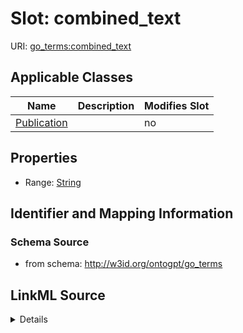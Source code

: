 

# Slot: combined_text

URI: [go_terms:combined_text](http://w3id.org/ontogpt/go_termscombined_text)



<!-- no inheritance hierarchy -->





## Applicable Classes

| Name | Description | Modifies Slot |
| --- | --- | --- |
| [Publication](Publication.md) |  |  no  |







## Properties

* Range: [String](String.md)





## Identifier and Mapping Information







### Schema Source


* from schema: http://w3id.org/ontogpt/go_terms




## LinkML Source

<details>
```yaml
name: combined_text
from_schema: http://w3id.org/ontogpt/go_terms
rank: 1000
alias: combined_text
owner: Publication
domain_of:
- Publication
range: string

```
</details>